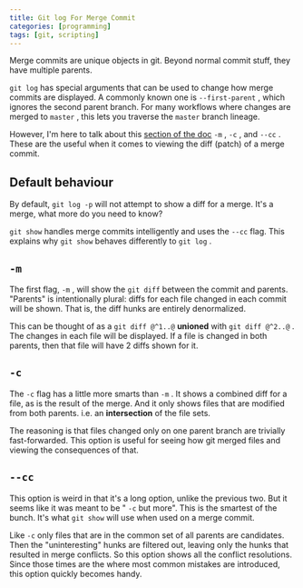 ```yaml
---
title: Git log For Merge Commit
categories: [programming]
tags: [git, scripting]
---
```


Merge commits are unique objects in git.
Beyond normal commit stuff, they have multiple parents.

`git log` has special arguments that can be used to change how merge commits are displayed.
A commonly known one is `--first-parent` , which ignores the second parent branch.
For many workflows where changes are merged to `master` , this lets you traverse the `master` branch lineage.

However, I'm here to talk about this [section of the doc][1] `-m` , `-c` , and `--cc` .
These are the useful when it comes to viewing the diff (patch) of a merge commit.

[1]: https://git-scm.com/docs/git-log#Documentation/git-log.txt--c

## Default behaviour

By default, `git log -p` will not attempt to show a diff for a merge.
It's a merge, what more do you need to know?

`git show` handles merge commits intelligently and uses the `--cc` flag.
This explains why `git show` behaves differently to `git log` .

## `-m`

The first flag, `-m` , will show the `git diff` between the commit and parents.
"Parents" is intentionally plural: diffs for each file changed in each commit will be shown.
That is, the diff hunks are entirely denormalized.

This can be thought of as a `git diff @^1..@` **unioned** with `git diff @^2..@` .
The changes in each file will be displayed. If a file is changed in both parents, then that file will have 2 diffs
shown for it.

## `-c`

The `-c` flag has a little more smarts than `-m` .
It shows a combined diff for a file, as is the result of the merge.
And it only shows files that are modified from both parents.
i.e. an **intersection** of the file sets.

The reasoning is that files changed only on one parent branch are trivially fast-forwarded.
This option is useful for seeing how git merged files and viewing the consequences of that.

## `--cc`

This option is weird in that it's a long option, unlike the previous two.
But it seems like it was meant to be " `-c` but  more".
This is the smartest of the bunch.
It's what `git show` will use when used on a merge commit.

Like `-c` only files that are in the common set of all parents are candidates.
Then the "uninteresting" hunks are filtered out, leaving only the hunks that resulted in merge conflicts.
So this option shows all the conflict resolutions.
Since those times are the where most common mistakes are introduced, this option quickly becomes handy.
